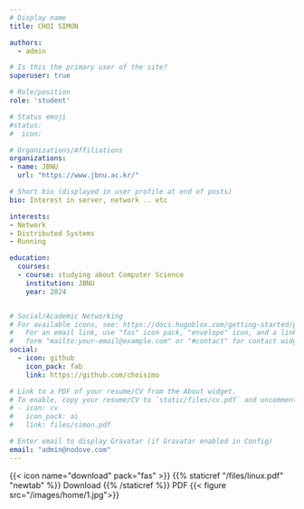 ```yaml
---
# Display name
title: CHOI SIMON

authors:
  - admin

# Is this the primary user of the site?
superuser: true

# Role/position
role: 'student'

# Status emoji
#status:
#  icon: 

# Organizations/Affiliations
organizations:
- name: JBNU 
  url: "https://www.jbnu.ac.kr/"                                                   

# Short bio (displayed in user profile at end of posts)
bio: Interest in server, network .. etc

interests:
- Network
- Distributed Systems
- Running

education:
  courses:
  - course: studying about Computer Science
    institution: JBNU
    year: 2024


# Social/Academic Networking
# For available icons, see: https://docs.hugoblox.com/getting-started/page-builder/#icons
#   For an email link, use "fas" icon pack, "envelope" icon, and a link in the
#   form "mailto:your-email@example.com" or "#contact" for contact widget.
social:
  - icon: github
    icon_pack: fab
    link: https://github.com/choisimo

# Link to a PDF of your resume/CV from the About widget.
# To enable, copy your resume/CV to `static/files/cv.pdf` and uncomment the lines below.
# - icon: cv
#   icon_pack: ai
#   link: files/simon.pdf

# Enter email to display Gravatar (if Gravatar enabled in Config)
email: "admin@nodove.com"
---
```


{{< icon name="download" pack="fas" >}} {{% staticref "/files/linux.pdf" "newtab" %}} Download {{% /staticref %}} PDF
{{< figure src="/images/home/1.jpg">}}